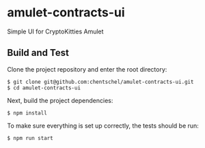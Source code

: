 # amulet-contracts-ui

Simple UI for CryptoKitties Amulet

## Build and Test
Clone the project repository and enter the root directory:

```
$ git clone git@github.com:chentschel/amulet-contracts-ui.git
$ cd amulet-contracts-ui
```

Next, build the project dependencies:

`$ npm install`

To make sure everything is set up correctly, the tests should be run:

`$ npm run start`